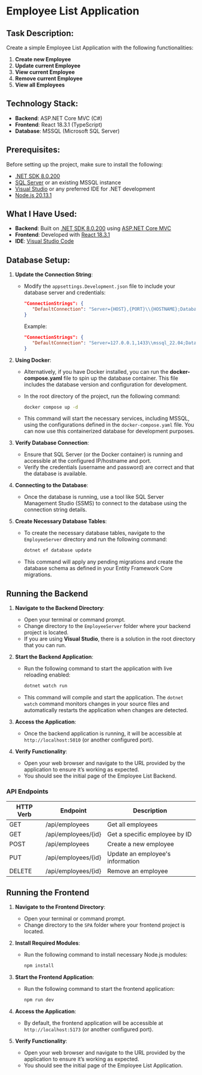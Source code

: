# Employee List Application

## Task Description:

Create a simple Employee List Application with the following functionalities:

1. **Create new Employee**
2. **Update current Employee**
3. **View current Employee**
4. **Remove current Employee**
5. **View all Employees**

## Technology Stack:

- **Backend**: ASP.NET Core MVC (C#)
- **Frontend**: React 18.3.1 (TypeScript)
- **Database**: MSSQL (Microsoft SQL Server)

## Prerequisites:

Before setting up the project, make sure to install the following:

- [.NET SDK 8.0.200](https://dotnet.microsoft.com/download)
- [SQL Server](https://www.microsoft.com/en-us/sql-server/sql-server-downloads) or an existing MSSQL instance
- [Visual Studio](https://visualstudio.microsoft.com/) or any preferred IDE for .NET development
- [Node.js 20.13.1](https://nodejs.org/en/download/package-manager/current)

## What I Have Used:

- **Backend**: Built on [.NET SDK 8.0.200](https://dotnet.microsoft.com/download) using [ASP.NET Core MVC](https://learn.microsoft.com/en-us/aspnet/core/tutorials/first-mvc-app/start-mvc?view=aspnetcore-8.0&tabs=visual-studio)
- **Frontend**: Developed with [React 18.3.1](https://react.dev/)
- **IDE**: [Visual Studio Code](https://code.visualstudio.com/)

## Database Setup:

1. **Update the Connection String**:

   - Modify the `appsettings.Development.json` file to include your database server and credentials:

     ```json
     "ConnectionStrings": {
        "DefaultConnection": "Server={HOST},{PORT}\\{HOSTNAME};Database={DATABASE_NAME};User Id={USERNAME};Password={PASSWORD};MultipleActiveResultSets=true;TrustServerCertificate=True;Integrated Security=False;"
     }
     ```

     Example:

     ```json
     "ConnectionStrings": {
        "DefaultConnection": "Server=127.0.0.1,1433\\mssql_22.04;Database=TechnicalTest;User Id=sa;Password=4Ps02MGHZRXMphc;MultipleActiveResultSets=true;TrustServerCertificate=True;Integrated Security=False;"
     }
     ```

2. **Using Docker**:

   - Alternatively, if you have Docker installed, you can run the **docker-compose.yaml** file to spin up the database container. This file includes the database version and configuration for development.

   - In the root directory of the project, run the following command:

     ```bash
     docker compose up -d
     ```

   - This command will start the necessary services, including MSSQL, using the configurations defined in the `docker-compose.yaml` file. You can now use this containerized database for development purposes.

3. **Verify Database Connection**:

   - Ensure that SQL Server (or the Docker container) is running and accessible at the configured IP/hostname and port.
   - Verify the credentials (username and password) are correct and that the database is available.

4. **Connecting to the Database**:

   - Once the database is running, use a tool like SQL Server Management Studio (SSMS) to connect to the database using the connection string details.

5. **Create Necessary Database Tables**:

   - To create the necessary database tables, navigate to the `EmployeeServer` directory and run the following command:

     ```bash
     dotnet ef database update
     ```

   - This command will apply any pending migrations and create the database schema as defined in your Entity Framework Core migrations.

## Running the Backend

1. **Navigate to the Backend Directory**:

   - Open your terminal or command prompt.
   - Change directory to the `EmployeeServer` folder where your backend project is located.
   - If you are using **Visual Studio**, there is a solution in the root directory that you can run.

2. **Start the Backend Application**:

   - Run the following command to start the application with live reloading enabled:

     ```bash
     dotnet watch run
     ```

   - This command will compile and start the application. The `dotnet watch` command monitors changes in your source files and automatically restarts the application when changes are detected.

3. **Access the Application**:

   - Once the backend application is running, it will be accessible at `http://localhost:5010` (or another configured port).

4. **Verify Functionality**:

   - Open your web browser and navigate to the URL provided by the application to ensure it’s working as expected.
   - You should see the initial page of the Employee List Backend.

### API Endpoints

| HTTP Verb | Endpoint            | Description                      |
| --------- | ------------------- | -------------------------------- |
| GET       | /api/employees      | Get all employees                |
| GET       | /api/employees/{id} | Get a specific employee by ID    |
| POST      | /api/employees      | Create a new employee            |
| PUT       | /api/employees/{id} | Update an employee's information |
| DELETE    | /api/employees/{id} | Remove an employee               |

## Running the Frontend

1. **Navigate to the Frontend Directory**:

   - Open your terminal or command prompt.
   - Change directory to the `SPA` folder where your frontend project is located.

2. **Install Required Modules**:

   - Run the following command to install necessary Node.js modules:

     ```bash
     npm install
     ```

3. **Start the Frontend Application**:

   - Run the following command to start the frontend application:

     ```bash
     npm run dev
     ```

4. **Access the Application**:

   - By default, the frontend application will be accessible at `http://localhost:5173` (or another configured port).

5. **Verify Functionality**:

   - Open your web browser and navigate to the URL provided by the application to ensure it’s working as expected.
   - You should see the initial page of the Employee List Application.
